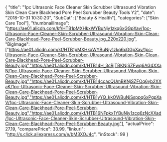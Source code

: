 {
	"title": "1pc Ultrasonic Face Cleaner Skin Scrubber Ultrasound Vibration Skin Clean Care Blackhead Pore Peel Scrubber Beauty Tools Y2",
	"date": "2018-10-31 10:30:20",
	"SubCat": ["Beauty & Health"],
	"categories": ["Skin Care Tool"],
	"thumbnailImage": "https://ae01.alicdn.com/kf/HTB1pMXHkxWYBuNjy1zkq6xGGpXav/1pc-Ultrasonic-Face-Cleaner-Skin-Scrubber-Ultrasound-Vibration-Skin-Clean-Care-Blackhead-Pore-Peel-Scrubber-Beauty.jpg_220x220.jpg",
	"BigImage": ["https://ae01.alicdn.com/kf/HTB1pMXHkxWYBuNjy1zkq6xGGpXav/1pc-Ultrasonic-Face-Cleaner-Skin-Scrubber-Ultrasound-Vibration-Skin-Clean-Care-Blackhead-Pore-Peel-Scrubber-Beauty.jpg","https://ae01.alicdn.com/kf/HTB14H_3cRjTBKNjSZFwq6AG4XXaN/1pc-Ultrasonic-Face-Cleaner-Skin-Scrubber-Ultrasound-Vibration-Skin-Clean-Care-Blackhead-Pore-Peel-Scrubber-Beauty.jpg","https://ae01.alicdn.com/kf/HTB14ccacQUmBKNjSZFOq6yb2XXaK/1pc-Ultrasonic-Face-Cleaner-Skin-Scrubber-Ultrasound-Vibration-Skin-Clean-Care-Blackhead-Pore-Peel-Scrubber-Beauty.jpg","https://ae01.alicdn.com/kf/HTB1yYQ_kkOWBuNjSsppq6xPgpXaV/1pc-Ultrasonic-Face-Cleaner-Skin-Scrubber-Ultrasound-Vibration-Skin-Clean-Care-Blackhead-Pore-Peel-Scrubber-Beauty.jpg","https://ae01.alicdn.com/kf/HTB16NFpkx1YBuNjy1zcq6zNcXXad/1pc-Ultrasonic-Face-Cleaner-Skin-Scrubber-Ultrasound-Vibration-Skin-Clean-Care-Blackhead-Pore-Peel-Scrubber-Beauty.jpg"],
	"actualPrice": 27.19,
	"comparePrice": 33.99,
	"linkurl": "http://s.click.aliexpress.com/e/bM3XOJ4c",
	"inStock": 99
}
